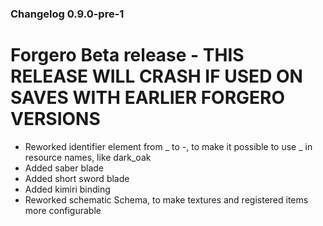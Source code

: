### Changelog 0.9.0-pre-1

# Forgero Beta release - THIS RELEASE WILL CRASH IF USED ON SAVES WITH EARLIER FORGERO VERSIONS

* Reworked identifier element from _ to -, to make it possible to use _ in resource names, like dark_oak
* Added saber blade
* Added short sword blade
* Added kimiri binding
* Reworked schematic Schema, to make textures and registered items more configurable